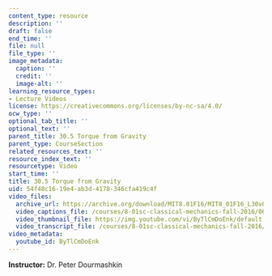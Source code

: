 ```yaml
---
content_type: resource
description: ''
draft: false
end_time: ''
file: null
file_type: ''
image_metadata:
  caption: ''
  credit: ''
  image-alt: ''
learning_resource_types:
- Lecture Videos
license: https://creativecommons.org/licenses/by-nc-sa/4.0/
ocw_type: ''
optional_tab_title: ''
optional_text: ''
parent_title: 30.5 Torque from Gravity
parent_type: CourseSection
related_resources_text: ''
resource_index_text: ''
resourcetype: Video
start_time: ''
title: 30.5 Torque from Gravity
uid: 54f48c16-19e4-ab3d-4178-346cfa419c4f
video_files:
  archive_url: https://archive.org/download/MIT8.01F16/MIT8_01F16_L30v05_360p.mp4
  video_captions_file: /courses/8-01sc-classical-mechanics-fall-2016/06698f4a1e725de38412fb7475612a2d_ByTlCmDoEnk.vtt
  video_thumbnail_file: https://img.youtube.com/vi/ByTlCmDoEnk/default.jpg
  video_transcript_file: /courses/8-01sc-classical-mechanics-fall-2016/582b6c33f1a7be8c790c18df26ed3f7c_ByTlCmDoEnk.pdf
video_metadata:
  youtube_id: ByTlCmDoEnk
---
```

**Instructor:** Dr. Peter Dourmashkin